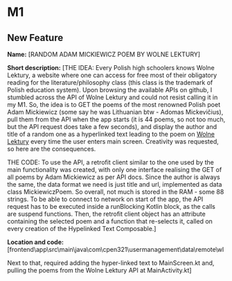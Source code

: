 # M1

## New Feature

**Name:** [RANDOM ADAM MICKIEWICZ POEM BY WOLNE LEKTURY]

**Short description:** [THE IDEA: Every Polish high schoolers knows Wolne Lektury, a website where one can access for free most of their obligatory reading for the literature/philosophy class (this class is the trademark of Polish education system). Upon browsing the available APIs on github, I stumbled across the API of Wolne Lektury and could not resist calling it in my M1. 
So, the idea is to GET the poems of the most renowned Polish poet Adam Mickiewicz (some say he was Lithuanian btw - Adomas Mickevičius), pull them from the API when the app starts (it is 44 poems, so not too much, but the API request does take a few seconds), and display the author and title of a random one as a hyperlinked text leading to the poem on [Wolne Lektury](https://wolnelektury.pl/) every time the user enters main screen.
Creativity was requested, so here are the consequences.

THE CODE: To use the API, a retrofit client similar to the one used by the main functionality was created, with only one interface realising the GET of all poems by Adam Mickiewicz as per API docs. Since the author is always the same, the data format we need is just title and url, implemented as data class MickiewiczPoem. So overall, not much is stored in the RAM - some 88 strings. To be able to connect to network on start of the app, the API request has to be executed inside a runBlocking Kotlin block, as the calls are suspend functions. Then, the retrofit client object has an attribute containing the selected poem and a function that re-selects it, called on every creation of the Hypelinked Text Composable.]

**Location and code:** [frontend\app\src\main\java\com\cpen321\usermanagement\data\remote\wl

Next to that, required adding the hyper-linked text to MainScreen.kt and, pulling the poems from the Wolne Lektury API at MainActivity.kt]
